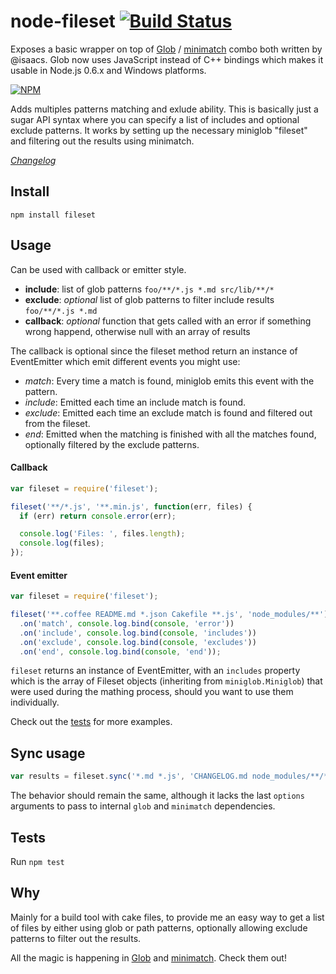 # node-fileset [![Build Status](https://secure.travis-ci.org/mklabs/node-fileset.png)](http://travis-ci.org/mklabs/node-fileset)

Exposes a basic wrapper on top of
[Glob](https://github.com/isaacs/node-glob) /
[minimatch](https://github.com/isaacs/minimatch) combo both written by
@isaacs. Glob now uses JavaScript instead of C++ bindings which makes it
usable in Node.js 0.6.x and Windows platforms.

[![NPM](https://nodei.co/npm/fileset.png?downloads=true&stars=true)](https://nodei.co/npm/fileset/)

Adds multiples patterns matching and exlude ability. This is
basically just a sugar API syntax where you can specify a list of includes
and optional exclude patterns. It works by setting up the necessary
miniglob "fileset" and filtering out the results using minimatch.

*[Changelog](https://github.com/mklabs/node-fileset/blob/master/CHANGELOG.md#changelog)*

## Install

    npm install fileset

## Usage

Can be used with callback or emitter style.

* **include**: list of glob patterns `foo/**/*.js *.md src/lib/**/*`
* **exclude**: *optional* list of glob patterns to filter include
  results `foo/**/*.js *.md`
* **callback**: *optional* function that gets called with an error if
  something wrong happend, otherwise null with an array of results

The callback is optional since the fileset method return an instance of
EventEmitter which emit different events you might use:

* *match*: Every time a match is found, miniglob emits this event with
  the pattern.
* *include*: Emitted each time an include match is found.
* *exclude*: Emitted each time an exclude match is found and filtered
  out from the fileset.
* *end*:  Emitted when the matching is finished with all the matches
  found, optionally filtered by the exclude patterns.

#### Callback

```js
var fileset = require('fileset');

fileset('**/*.js', '**.min.js', function(err, files) {
  if (err) return console.error(err);

  console.log('Files: ', files.length);
  console.log(files);
});
```

#### Event emitter

```js
var fileset = require('fileset');

fileset('**.coffee README.md *.json Cakefile **.js', 'node_modules/**')
  .on('match', console.log.bind(console, 'error'))
  .on('include', console.log.bind(console, 'includes'))
  .on('exclude', console.log.bind(console, 'excludes'))
  .on('end', console.log.bind(console, 'end'));
```

`fileset` returns an instance of EventEmitter, with an `includes` property
which is the array of Fileset objects (inheriting from
`miniglob.Miniglob`) that were used during the mathing process, should
you want to use them individually.

Check out the
[tests](https://github.com/mklabs/node-fileset/tree/master/tests) for
more examples.

## Sync usage

```js
var results = fileset.sync('*.md *.js', 'CHANGELOG.md node_modules/**/*.md node_modules/**/*.js');
```

The behavior should remain the same, although it lacks the last `options` arguments to pass to internal `glob` and `minimatch` dependencies.

## Tests

Run `npm test`

## Why

Mainly for a build tool with cake files, to provide me an easy way to get
a list of files by either using glob or path patterns, optionally
allowing exclude patterns to filter out the results.

All the magic is happening in
[Glob](https://github.com/isaacs/node-glob) and
[minimatch](https://github.com/isaacs/minimatch). Check them out!
